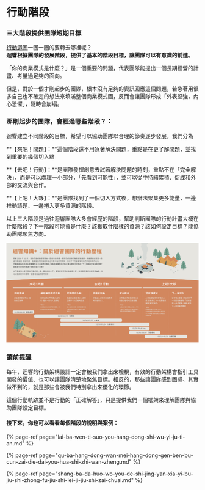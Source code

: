 # 行動階段

### **三大階段提供團隊短期目標**

[行動迴圈](../hang-dong-hui-quan.md)一圈一圈的要轉去哪裡呢？  
**迴響根據團隊的發展階段，提供了基本的階段目標，讓團隊可以有意識的前進。**

「你的商業模式是什麼？」是一個重要的問題，代表團隊能提出一個長期經營的計畫、考量過足夠的面向。

但是，對於一個才剛起步的團隊，根本沒有足夠的資訊回應這個問題，若急著用很多自己也不確定的想法來填滿整個商業模式圖，反而會讓團隊形成「外表堅強，內心恐懼」，隨時會崩塌。

### 那剛起步的團隊，會經過哪些階段？：

迴響建立不同階段的目標，希望可以協助團隊以合理的節奏逐步發展，我們分為

**【來吧！問題】：**這個階段還不用急著解決問題，重點是在更了解問題，並找到重要的幾個切入點

**【去吧！行動】：**是團隊發揮創意去試著解決問題的時刻，重點不在「完全解決」，而是可以處理一小部分，「先看到可能性」，並可以從中持續累積、促成和外部的交流與合作。

**【上吧！大夥】：**是團隊找到了一個切入方式後，想辦法聚集更多能量，一邊推動議題、一邊捲入更多資源的階段。

以上三大階段是過往迴響團隊大多會經歷的階段，幫助判斷團隊的行動計畫大概在什麼階段？下一階段可能會是什麼？該獲取什麼樣的資源？該如何設定目標？能協助團隊聚焦方向。

![&#x884C;&#x52D5;&#x6B77;&#x7A0B;&#x7E3D;&#x89BD;&#xFF0C;&#x4E0B;&#x9801;&#x958B;&#x59CB;&#x6709;&#x5C40;&#x90E8;&#x9AD8;&#x6E05;&#x7248;&#x3002;&#x6B64;&#x5716;&#x70BA;2020-2021&#x7248;&#x672C;](../../../.gitbook/assets/14575cmpvc-he-cheng-ban-liang-fen-hang-dong-jie-duan-da-tu-.png)

### 讀前提醒

每年，迴響的行動架構設計一定會被我們拿出來檢視，有效的行動架構會指引工具開發的價值、也可以讓團隊清楚地聚焦目標。相反的，那些讓團隊感到困惑、其實做不到的，就是那些會被我們特別拿出來優化的環節。

這個行動軌跡並不是行動的「正確解答」，只是提供我們一個框架來理解團隊與協助團隊設定目標。

#### 接下來，你也可以看看每個階段的說明與案例：

{% page-ref page="lai-ba-wen-ti-suo-you-hang-dong-shi-wu-yi-ju-ti-an.md" %}

{% page-ref page="qu-ba-hang-dong-wan-mei-hang-dong-gen-ben-bu-cun-zai-die-dai-you-hua-shi-zhi-wan-zheng.md" %}

{% page-ref page="shang-ba-da-huo-wo-you-de-shi-jing-yan-xia-yi-bu-jiu-shi-zhong-fu-jiu-shi-lei-ji-jiu-shi-zai-chuai.md" %}

